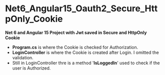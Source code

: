 # Net6_Angular15_Oauth2_Secure_HttpOnly_Cookie
**Net 6 and Angular 15 Project with Jwt saved in Secure and HttpOnly Cookie**

- **Program.cs** is where the Cookie is checked for Authorization.
- **LoginController** is where the Cookie is created after Login. I omitted the validation.
- Still in LoginController thre is a method '**IsLoggedIn**' used to check if the user is Authorized.


 
